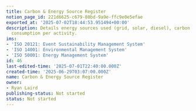 ```yaml
---
title: Carbon & Energy Source Register
notion_page_id: 221d6625-c679-80bd-9a9e-ffc9e0e5efae
exported_at: '2025-07-02T18:44:53.951494+00:00'
description: Details energy sources used (grid, solar, diesel), carbon factors, and
  consumption per activity.
ims:
- 'ISO 20121: Event Sustainability Management System'
- 'ISO 14001: Environmental Management System'
- 'ISO 50001: Energy Management System'
id: 46
last-edited-time: '2025-07-01T22:40:00.000Z'
created-time: '2025-06-29T03:07:00.000Z'
name: Carbon & Energy Source Register
owner:
- Ryan Laird
publishing-status: Not started
status: Not started
---
```


